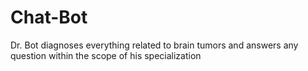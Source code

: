 # Chat-Bot
Dr. Bot diagnoses everything related to brain tumors and answers any question within the scope of his specialization

